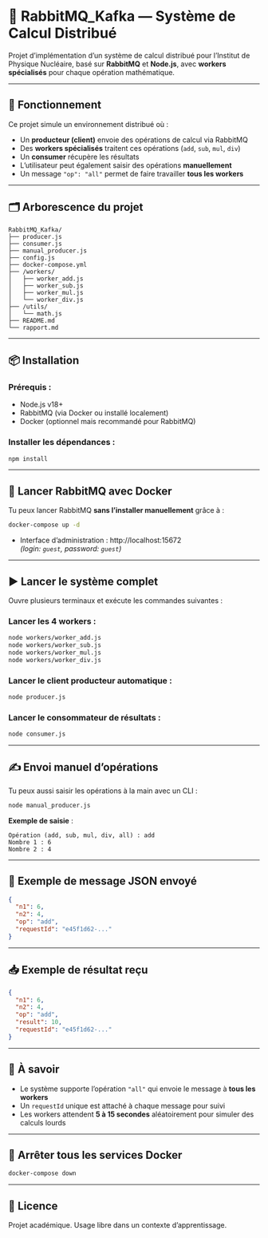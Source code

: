# 🐇 RabbitMQ_Kafka — Système de Calcul Distribué

Projet d’implémentation d’un système de calcul distribué pour l’Institut de Physique Nucléaire, basé sur **RabbitMQ** et **Node.js**, avec **workers spécialisés** pour chaque opération mathématique.

---

## 🔧 Fonctionnement

Ce projet simule un environnement distribué où :
- Un **producteur (client)** envoie des opérations de calcul via RabbitMQ
- Des **workers spécialisés** traitent ces opérations (`add`, `sub`, `mul`, `div`)
- Un **consumer** récupère les résultats
- L’utilisateur peut également saisir des opérations **manuellement**
- Un message `"op": "all"` permet de faire travailler **tous les workers**

---

## 🗂️ Arborescence du projet

```
RabbitMQ_Kafka/
├── producer.js
├── consumer.js
├── manual_producer.js
├── config.js
├── docker-compose.yml
├── /workers/
│   ├── worker_add.js
│   ├── worker_sub.js
│   ├── worker_mul.js
│   └── worker_div.js
├── /utils/
│   └── math.js
├── README.md
└── rapport.md
```

---

## 📦 Installation

### Prérequis :
- Node.js v18+
- RabbitMQ (via Docker ou installé localement)
- Docker (optionnel mais recommandé pour RabbitMQ)

### Installer les dépendances :
```bash
npm install
```

---

## 🚀 Lancer RabbitMQ avec Docker

Tu peux lancer RabbitMQ **sans l’installer manuellement** grâce à :

```bash
docker-compose up -d
```

- Interface d’administration : http://localhost:15672  
  *(login: `guest`, password: `guest`)*

---

## ▶️ Lancer le système complet

Ouvre plusieurs terminaux et exécute les commandes suivantes :

### Lancer les 4 workers :
```bash
node workers/worker_add.js
node workers/worker_sub.js
node workers/worker_mul.js
node workers/worker_div.js
```

### Lancer le client producteur automatique :
```bash
node producer.js
```

### Lancer le consommateur de résultats :
```bash
node consumer.js
```

---

## ✍️ Envoi manuel d’opérations

Tu peux aussi saisir les opérations à la main avec un CLI :

```bash
node manual_producer.js
```

**Exemple de saisie** :
```
Opération (add, sub, mul, div, all) : add
Nombre 1 : 6
Nombre 2 : 4
```

---

## 📨 Exemple de message JSON envoyé

```json
{
  "n1": 6,
  "n2": 4,
  "op": "add",
  "requestId": "e45f1d62-..."
}
```

---

## 📥 Exemple de résultat reçu

```json
{
  "n1": 6,
  "n2": 4,
  "op": "add",
  "result": 10,
  "requestId": "e45f1d62-..."
}
```

---

## 📌 À savoir

- Le système supporte l’opération `"all"` qui envoie le message à **tous les workers**
- Un `requestId` unique est attaché à chaque message pour suivi
- Les workers attendent **5 à 15 secondes** aléatoirement pour simuler des calculs lourds

---

## 🧪 Arrêter tous les services Docker

```bash
docker-compose down
```

---

## 📄 Licence

Projet académique. Usage libre dans un contexte d’apprentissage.
